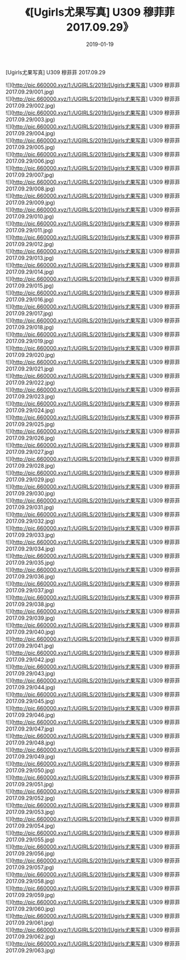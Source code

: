 ﻿---
layout: post
title:  《[Ugirls尤果写真] U309 穆菲菲 2017.09.29》
date:   2019-01-19
img: http://pic.660000.xyz/1:/UGIRLS/2019/[Ugirls尤果写真] U309 穆菲菲 2017.09.29/000.jpg
categories: [美女, 清纯, 唯美]
---

[Ugirls尤果写真] U309 穆菲菲 2017.09.29

 ![](http://pic.660000.xyz/1:/UGIRLS/2019/[Ugirls尤果写真] U309 穆菲菲 2017.09.29/001.jpg) <br>![](http://pic.660000.xyz/1:/UGIRLS/2019/[Ugirls尤果写真] U309 穆菲菲 2017.09.29/002.jpg) <br>![](http://pic.660000.xyz/1:/UGIRLS/2019/[Ugirls尤果写真] U309 穆菲菲 2017.09.29/003.jpg) <br>![](http://pic.660000.xyz/1:/UGIRLS/2019/[Ugirls尤果写真] U309 穆菲菲 2017.09.29/004.jpg) <br>![](http://pic.660000.xyz/1:/UGIRLS/2019/[Ugirls尤果写真] U309 穆菲菲 2017.09.29/005.jpg) <br>![](http://pic.660000.xyz/1:/UGIRLS/2019/[Ugirls尤果写真] U309 穆菲菲 2017.09.29/006.jpg) <br>![](http://pic.660000.xyz/1:/UGIRLS/2019/[Ugirls尤果写真] U309 穆菲菲 2017.09.29/007.jpg) <br>![](http://pic.660000.xyz/1:/UGIRLS/2019/[Ugirls尤果写真] U309 穆菲菲 2017.09.29/008.jpg) <br>![](http://pic.660000.xyz/1:/UGIRLS/2019/[Ugirls尤果写真] U309 穆菲菲 2017.09.29/009.jpg) <br>![](http://pic.660000.xyz/1:/UGIRLS/2019/[Ugirls尤果写真] U309 穆菲菲 2017.09.29/010.jpg) <br>![](http://pic.660000.xyz/1:/UGIRLS/2019/[Ugirls尤果写真] U309 穆菲菲 2017.09.29/011.jpg) <br>![](http://pic.660000.xyz/1:/UGIRLS/2019/[Ugirls尤果写真] U309 穆菲菲 2017.09.29/012.jpg) <br>![](http://pic.660000.xyz/1:/UGIRLS/2019/[Ugirls尤果写真] U309 穆菲菲 2017.09.29/013.jpg) <br>![](http://pic.660000.xyz/1:/UGIRLS/2019/[Ugirls尤果写真] U309 穆菲菲 2017.09.29/014.jpg) <br>![](http://pic.660000.xyz/1:/UGIRLS/2019/[Ugirls尤果写真] U309 穆菲菲 2017.09.29/015.jpg) <br>![](http://pic.660000.xyz/1:/UGIRLS/2019/[Ugirls尤果写真] U309 穆菲菲 2017.09.29/016.jpg) <br>![](http://pic.660000.xyz/1:/UGIRLS/2019/[Ugirls尤果写真] U309 穆菲菲 2017.09.29/017.jpg) <br>![](http://pic.660000.xyz/1:/UGIRLS/2019/[Ugirls尤果写真] U309 穆菲菲 2017.09.29/018.jpg) <br>![](http://pic.660000.xyz/1:/UGIRLS/2019/[Ugirls尤果写真] U309 穆菲菲 2017.09.29/019.jpg) <br>![](http://pic.660000.xyz/1:/UGIRLS/2019/[Ugirls尤果写真] U309 穆菲菲 2017.09.29/020.jpg) <br>![](http://pic.660000.xyz/1:/UGIRLS/2019/[Ugirls尤果写真] U309 穆菲菲 2017.09.29/021.jpg) <br>![](http://pic.660000.xyz/1:/UGIRLS/2019/[Ugirls尤果写真] U309 穆菲菲 2017.09.29/022.jpg) <br>![](http://pic.660000.xyz/1:/UGIRLS/2019/[Ugirls尤果写真] U309 穆菲菲 2017.09.29/023.jpg) <br>![](http://pic.660000.xyz/1:/UGIRLS/2019/[Ugirls尤果写真] U309 穆菲菲 2017.09.29/024.jpg) <br>![](http://pic.660000.xyz/1:/UGIRLS/2019/[Ugirls尤果写真] U309 穆菲菲 2017.09.29/025.jpg) <br>![](http://pic.660000.xyz/1:/UGIRLS/2019/[Ugirls尤果写真] U309 穆菲菲 2017.09.29/026.jpg) <br>![](http://pic.660000.xyz/1:/UGIRLS/2019/[Ugirls尤果写真] U309 穆菲菲 2017.09.29/027.jpg) <br>![](http://pic.660000.xyz/1:/UGIRLS/2019/[Ugirls尤果写真] U309 穆菲菲 2017.09.29/028.jpg) <br>![](http://pic.660000.xyz/1:/UGIRLS/2019/[Ugirls尤果写真] U309 穆菲菲 2017.09.29/029.jpg) <br>![](http://pic.660000.xyz/1:/UGIRLS/2019/[Ugirls尤果写真] U309 穆菲菲 2017.09.29/030.jpg) <br>![](http://pic.660000.xyz/1:/UGIRLS/2019/[Ugirls尤果写真] U309 穆菲菲 2017.09.29/031.jpg) <br>![](http://pic.660000.xyz/1:/UGIRLS/2019/[Ugirls尤果写真] U309 穆菲菲 2017.09.29/032.jpg) <br>![](http://pic.660000.xyz/1:/UGIRLS/2019/[Ugirls尤果写真] U309 穆菲菲 2017.09.29/033.jpg) <br>![](http://pic.660000.xyz/1:/UGIRLS/2019/[Ugirls尤果写真] U309 穆菲菲 2017.09.29/034.jpg) <br>![](http://pic.660000.xyz/1:/UGIRLS/2019/[Ugirls尤果写真] U309 穆菲菲 2017.09.29/035.jpg) <br>![](http://pic.660000.xyz/1:/UGIRLS/2019/[Ugirls尤果写真] U309 穆菲菲 2017.09.29/036.jpg) <br>![](http://pic.660000.xyz/1:/UGIRLS/2019/[Ugirls尤果写真] U309 穆菲菲 2017.09.29/037.jpg) <br>![](http://pic.660000.xyz/1:/UGIRLS/2019/[Ugirls尤果写真] U309 穆菲菲 2017.09.29/038.jpg) <br>![](http://pic.660000.xyz/1:/UGIRLS/2019/[Ugirls尤果写真] U309 穆菲菲 2017.09.29/039.jpg) <br>![](http://pic.660000.xyz/1:/UGIRLS/2019/[Ugirls尤果写真] U309 穆菲菲 2017.09.29/040.jpg) <br>![](http://pic.660000.xyz/1:/UGIRLS/2019/[Ugirls尤果写真] U309 穆菲菲 2017.09.29/041.jpg) <br>![](http://pic.660000.xyz/1:/UGIRLS/2019/[Ugirls尤果写真] U309 穆菲菲 2017.09.29/042.jpg) <br>![](http://pic.660000.xyz/1:/UGIRLS/2019/[Ugirls尤果写真] U309 穆菲菲 2017.09.29/043.jpg) <br>![](http://pic.660000.xyz/1:/UGIRLS/2019/[Ugirls尤果写真] U309 穆菲菲 2017.09.29/044.jpg) <br>![](http://pic.660000.xyz/1:/UGIRLS/2019/[Ugirls尤果写真] U309 穆菲菲 2017.09.29/045.jpg) <br>![](http://pic.660000.xyz/1:/UGIRLS/2019/[Ugirls尤果写真] U309 穆菲菲 2017.09.29/046.jpg) <br>![](http://pic.660000.xyz/1:/UGIRLS/2019/[Ugirls尤果写真] U309 穆菲菲 2017.09.29/047.jpg) <br>![](http://pic.660000.xyz/1:/UGIRLS/2019/[Ugirls尤果写真] U309 穆菲菲 2017.09.29/048.jpg) <br>![](http://pic.660000.xyz/1:/UGIRLS/2019/[Ugirls尤果写真] U309 穆菲菲 2017.09.29/049.jpg) <br>![](http://pic.660000.xyz/1:/UGIRLS/2019/[Ugirls尤果写真] U309 穆菲菲 2017.09.29/050.jpg) <br>![](http://pic.660000.xyz/1:/UGIRLS/2019/[Ugirls尤果写真] U309 穆菲菲 2017.09.29/051.jpg) <br>![](http://pic.660000.xyz/1:/UGIRLS/2019/[Ugirls尤果写真] U309 穆菲菲 2017.09.29/052.jpg) <br>![](http://pic.660000.xyz/1:/UGIRLS/2019/[Ugirls尤果写真] U309 穆菲菲 2017.09.29/053.jpg) <br>![](http://pic.660000.xyz/1:/UGIRLS/2019/[Ugirls尤果写真] U309 穆菲菲 2017.09.29/054.jpg) <br>![](http://pic.660000.xyz/1:/UGIRLS/2019/[Ugirls尤果写真] U309 穆菲菲 2017.09.29/055.jpg) <br>![](http://pic.660000.xyz/1:/UGIRLS/2019/[Ugirls尤果写真] U309 穆菲菲 2017.09.29/056.jpg) <br>![](http://pic.660000.xyz/1:/UGIRLS/2019/[Ugirls尤果写真] U309 穆菲菲 2017.09.29/057.jpg) <br>![](http://pic.660000.xyz/1:/UGIRLS/2019/[Ugirls尤果写真] U309 穆菲菲 2017.09.29/058.jpg) <br>![](http://pic.660000.xyz/1:/UGIRLS/2019/[Ugirls尤果写真] U309 穆菲菲 2017.09.29/059.jpg) <br>![](http://pic.660000.xyz/1:/UGIRLS/2019/[Ugirls尤果写真] U309 穆菲菲 2017.09.29/060.jpg) <br>![](http://pic.660000.xyz/1:/UGIRLS/2019/[Ugirls尤果写真] U309 穆菲菲 2017.09.29/061.jpg) <br>![](http://pic.660000.xyz/1:/UGIRLS/2019/[Ugirls尤果写真] U309 穆菲菲 2017.09.29/062.jpg) <br>![](http://pic.660000.xyz/1:/UGIRLS/2019/[Ugirls尤果写真] U309 穆菲菲 2017.09.29/063.jpg) <br>